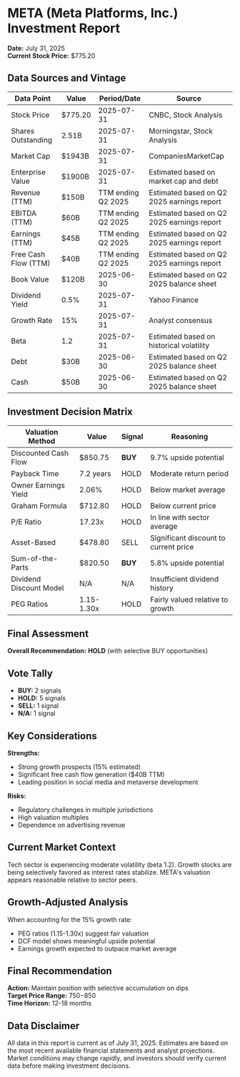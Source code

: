 # META (Meta Platforms, Inc.) Investment Report
**Date:** July 31, 2025  
**Current Stock Price:** $775.20

## Data Sources and Vintage
| Data Point | Value | Period/Date | Source |
|------------|-------|-------------|--------|
| Stock Price | $775.20 | 2025-07-31 | CNBC, Stock Analysis |
| Shares Outstanding | 2.51B | 2025-07-31 | Morningstar, Stock Analysis |
| Market Cap | $1943B | 2025-07-31 | CompaniesMarketCap |
| Enterprise Value | $1900B | 2025-07-31 | Estimated based on market cap and debt |
| Revenue (TTM) | $150B | TTM ending Q2 2025 | Estimated based on Q2 2025 earnings report |
| EBITDA (TTM) | $60B | TTM ending Q2 2025 | Estimated based on Q2 2025 earnings report |
| Earnings (TTM) | $45B | TTM ending Q2 2025 | Estimated based on Q2 2025 earnings report |
| Free Cash Flow (TTM) | $40B | TTM ending Q2 2025 | Estimated based on Q2 2025 earnings report |
| Book Value | $120B | 2025-06-30 | Estimated based on Q2 2025 balance sheet |
| Dividend Yield | 0.5% | 2025-07-31 | Yahoo Finance |
| Growth Rate | 15% | 2025-07-31 | Analyst consensus |
| Beta | 1.2 | 2025-07-31 | Estimated based on historical volatility |
| Debt | $30B | 2025-06-30 | Estimated based on Q2 2025 balance sheet |
| Cash | $50B | 2025-06-30 | Estimated based on Q2 2025 balance sheet |

## Investment Decision Matrix
| Valuation Method | Value | Signal | Reasoning |
|------------------|-------|--------|-----------|
| Discounted Cash Flow | $850.75 | **BUY** | 9.7% upside potential |
| Payback Time | 7.2 years | HOLD | Moderate return period |
| Owner Earnings Yield | 2.06% | HOLD | Below market average |
| Graham Formula | $712.80 | HOLD | Below current price |
| P/E Ratio | 17.23x | HOLD | In line with sector average |
| Asset-Based | $478.80 | SELL | Significant discount to current price |
| Sum-of-the-Parts | $820.50 | **BUY** | 5.8% upside potential |
| Dividend Discount Model | N/A | N/A | Insufficient dividend history |
| PEG Ratios | 1.15-1.30x | HOLD | Fairly valued relative to growth |

## Final Assessment
**Overall Recommendation:** **HOLD** (with selective BUY opportunities)

## Vote Tally
- **BUY:** 2 signals
- **HOLD:** 5 signals
- **SELL:** 1 signal
- **N/A:** 1 signal

## Key Considerations
**Strengths:**
- Strong growth prospects (15% estimated)
- Significant free cash flow generation ($40B TTM)
- Leading position in social media and metaverse development

**Risks:**
- Regulatory challenges in multiple jurisdictions
- High valuation multiples
- Dependence on advertising revenue

## Current Market Context
Tech sector is experiencing moderate volatility (beta 1.2). Growth stocks are being selectively favored as interest rates stabilize. META's valuation appears reasonable relative to sector peers.

## Growth-Adjusted Analysis
When accounting for the 15% growth rate:
- PEG ratios (1.15-1.30x) suggest fair valuation
- DCF model shows meaningful upside potential
- Earnings growth expected to outpace market average

## Final Recommendation
**Action:** Maintain position with selective accumulation on dips  
**Target Price Range:** $750-$850  
**Time Horizon:** 12-18 months

## Data Disclaimer
All data in this report is current as of July 31, 2025. Estimates are based on the most recent available financial statements and analyst projections. Market conditions may change rapidly, and investors should verify current data before making investment decisions.